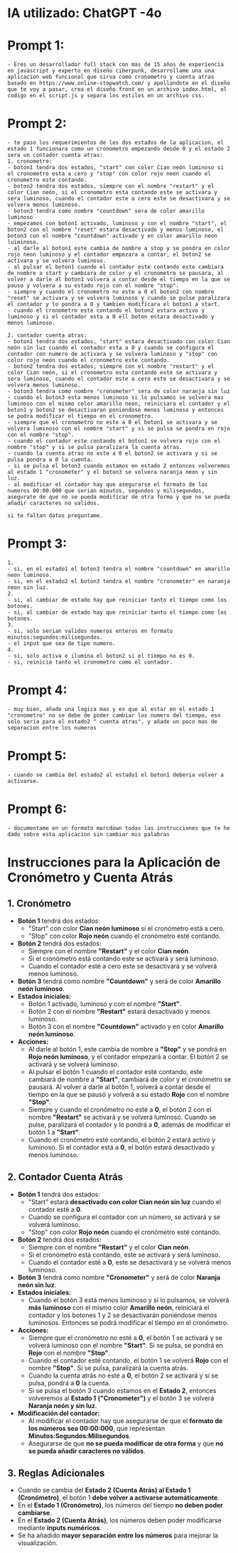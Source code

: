 # **IA utilizado: ChatGPT -4o**

# Prompt 1:

    - Eres un desarrollador full stack con mas de 15 años de experiencia en javascript y experto en diseño ciberpunk, desarrollame una una aplicacion web funcional que sirva como cronometro y cuenta atras basado en https://www.online-stopwatch.com/ y apollandote en el diseño que te voy a pasar, crea el diseño front en un archivo index.html, el codigo en el script.js y separa los estilos en un archivo css.

# Prompt 2:

    - te paso los requerimientos de los dos estados de la aplicacion, el estado 1 funcionara como un cronometro empezando desde 0 y el estado 2 sera un contador cuenta atras:
    1. cronometro:
    - boton1 tendra dos estados, "start" con color Cian neón luminoso si el cronometro esta a cero y "stop" con color rojo neon cuando el cronometro este contando.
    - boton2 tendra dos estados, siempre con el nombre "restart" y el color Cian neón, si el cronometro esta contando este se activara y sera luminoso, cuando el contador este a cero este se desactivara y se volvera menos luminoso.
    - boton3 tendra como nombre "countdown" sera de color amarillo luminoso
    - empezamos con boton1 activado, luminoso y con el nombre "start", el boton2 con el nombre "reset" estara desactivado y menos luminoso, el boton3 con el nombre "countdown" activado y en color amarillo neon luiminoso.
    - al darle al boton1 este cambia de nombre a stop y se pondra en color rojo neon luminoso y el contador empezara a contar, el boton2 se activara y se volvera luminoso.
    - al pulsar el boton1 cuando el contador este contando este cambiara de nombre a start y cambiara de color y el cronometro se pausara, al volver a darle al boton1 volvera a contar desde el tiempo en la que se pauso y volvera a su estado rojo con el nombre "stop".
    - siempre y cuando el cronometro no este a 0 el boton2 con nombre "reset" se activara y se volvera luminoso y cuando se pulse paralizara el contador y lo pondra a 0 y tambien modificara el boton1 a start.
    - cuando el cronometro este contando el boton2 estara activo y luminoso y si el contador esta a 0 ell boton estara desactivado y menos luminoso.

    2. contador cuenta atras:
    - boton1 tendra dos estados, "start" estara desactivado con color Cian neón sin luz cuando el contador esta a 0 y cuando se configura el contador con numero de activara y se volvera luminoso y "stop" con color rojo neon cuando el cronometro este contando.
    - boton2 tendra dos estados, siempre con el nombre "restart" y el color Cian neón, si el cronometro esta contando este se activara y sera luminoso, cuando el contador este a cero este se desactivara y se volvera menos luminoso.
    - boton3 tendra como nombre "cronometer" sera de color naranja sin luz
    - cuando el boton3 esta menos luminoso si lo pulsamos se volvera mas luminoso con el mismo color amarillo neon, reiniciara el contador y el boton1 y boton2 se desactivaran poniendose menos luminoso y entonces se podra modificar el tiempo en el cronometro.
    - siempre que el cronometro no este a 0 el boton1 se activara y se volvera luminoso con el nombre "start" y si se pulsa se pondra en rojo con el nombre "stop".
    - cuando el contador este contando el boton1 se volvera rojo con el nombre "stop" y si se pulsa paralizara la cuenta atras.
    - cuando la cuenta atras no este a 0 el boton2 se activara y si se pulsa pondra a 0 la cuenta.
    - si se pulsa el boton3 cuando estamos en estado 2 entonces volveremos al estado 1 "cronometer" y el boton3 se volvera naranja neon y sin luz.
    - al modificar el contador hay que asegurarse el formato de los numeros 00:00:000 que serian minutos, segundos y milisegundos, asegurate de que no se pueda modificar de otra forma y que no se pueda añadir caracteres no validos.

    si te faltan datos preguntame.

# Prompt 3:
    1.
    - si, en el estado1 el boton3 tendra el nombre "countdown" en amarillo neon luminoso.
    - si, en el estado2 el boton3 tendra el nombre "cronometer" en naranja neon sin luz.
    2.
    - si, al cambiar de estado hay que reiniciar tanto el tiempo como los botones.
    - si, al cambiar de estado hay que reiniciar tanto el tiempo como los botones.
    3.
    - si, solo serian validos numeros enteros en formato minutos:segundos:milisegundos.
    - el input que sea de tipo numero.
    4.
    - si, solo activa e ilumina el boton2 si el tiempo no es 0.
    - si, reinicia tanto el cronometro como el contador.

# Prompt 4:

    - muy bien, añade una logica mas y es que al estar en el estado 1 "cronometro" no se debe de poder cambiar los numero del tiempo, eso solo seria para el estado2 " cuenta atras", y añade un poco mas de separacion entre los numeros

# Prompt 5:

    - cuando se cambia del estado2 al estado1 el boton1 deberia volver a activarse.

# Prompt 6:

    - documentame en un formato marcdown todas las instrucciones que te he dado sobre esta aplicacion sin cambiar mis palabras

# **Instrucciones para la Aplicación de Cronómetro y Cuenta Atrás**

## **1. Cronómetro**
- ****Botón 1**** tendrá dos estados:
  - "Start" con color ****Cian neón luminoso**** si el cronómetro está a cero.
  - "Stop" con color ****Rojo neón**** cuando el cronómetro esté contando.
- ****Botón 2**** tendrá dos estados:
  - Siempre con el nombre ****"Restart"**** y el color ****Cian neón****.
  - Si el cronómetro está contando este se activará y será luminoso.
  - Cuando el contador esté a cero este se desactivará y se volverá menos luminoso.
- ****Botón 3**** tendrá como nombre ****"Countdown"**** y será de color ****Amarillo neón luminoso****.
- ****Estados iniciales:****
  - Botón 1 activado, luminoso y con el nombre ****"Start"****.
  - Botón 2 con el nombre ****"Restart"**** estará desactivado y menos luminoso.
  - Botón 3 con el nombre ****"Countdown"**** activado y en color ****Amarillo neón luminoso****.
- ****Acciones:****
  - Al darle al botón 1, este cambia de nombre a ****"Stop"**** y se pondrá en ****Rojo neón luminoso****, y el contador empezará a contar. El botón 2 se activará y se volverá luminoso.
  - Al pulsar el botón 1 cuando el contador esté contando, este cambiará de nombre a ****"Start"****, cambiará de color y el cronómetro se pausará. Al volver a darle al botón 1, volverá a contar desde el tiempo en la que se pausó y volverá a su estado ****Rojo**** con el nombre ****"Stop"****.
  - Siempre y cuando el cronómetro no esté a ****0****, el botón 2 con el nombre ****"Restart"**** se activará y se volverá luminoso. Cuando se pulse, paralizará el contador y lo pondrá a ****0****, además de modificar el botón 1 a ****"Start"****.
  - Cuando el cronómetro esté contando, el botón 2 estará activo y luminoso. Si el contador está a ****0****, el botón estará desactivado y menos luminoso.

## **2. Contador Cuenta Atrás**
- ****Botón 1**** tendrá dos estados:
  - "Start" estará ****desactivado con color Cian neón sin luz**** cuando el contador esté a ****0****.
  - Cuando se configura el contador con un número, se activará y se volverá luminoso.
  - "Stop" con color ****Rojo neón**** cuando el cronómetro esté contando.
- ****Botón 2**** tendrá dos estados:
  - Siempre con el nombre ****"Restart"**** y el color ****Cian neón****.
  - Si el cronómetro está contando, este se activará y será luminoso.
  - Cuando el contador esté a ****0****, este se desactivará y se volverá menos luminoso.
- ****Botón 3**** tendrá como nombre ****"Cronometer"**** y será de color ****Naranja neón sin luz****.
- ****Estados iniciales:****
  - Cuando el botón 3 está menos luminoso y si lo pulsamos, se volverá ****más luminoso**** con el mismo color ****Amarillo neón****, reiniciará el contador y los botones 1 y 2 se desactivarán poniéndose menos luminosos. Entonces se podrá modificar el tiempo en el cronómetro.
- ****Acciones:****
  - Siempre que el cronómetro no esté a ****0****, el botón 1 se activará y se volverá luminoso con el nombre ****"Start"****. Si se pulsa, se pondrá en ****Rojo**** con el nombre ****"Stop"****.
  - Cuando el contador esté contando, el botón 1 se volverá ****Rojo**** con el nombre ****"Stop"****. Si se pulsa, paralizará la cuenta atrás.
  - Cuando la cuenta atrás no esté a ****0****, el botón 2 se activará y si se pulsa, pondrá a ****0**** la cuenta.
  - Si se pulsa el botón 3 cuando estamos en el ****Estado 2****, entonces volveremos al ****Estado 1**** ****("Cronometer")**** y el botón 3 se volverá ****Naranja neón y sin luz****.
- ****Modificación del contador:****
  - Al modificar el contador hay que asegurarse de que el ****formato de los números sea 00:00:000****, que representan ****Minutos:Segundos:Milisegundos****.
  - Asegurarse de que ****no se pueda modificar de otra forma**** y que ****no se pueda añadir caracteres no válidos****.

## **3. Reglas Adicionales**
- Cuando se cambia del ****Estado 2 (Cuenta Atrás) al Estado 1 (Cronómetro)****, el botón 1 ****debe volver a activarse automáticamente****.
- En el ****Estado 1 (Cronómetro)****, los números del tiempo ****no deben poder cambiarse****.
- En el ****Estado 2 (Cuenta Atrás)****, los números deben poder modificarse mediante ****inputs numéricos****.
- Se ha añadido ****mayor separación entre los números**** para mejorar la visualización.